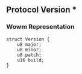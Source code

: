 ## Protocol Version *

### Wowm Representation
```rust,ignore
struct Version {
    u8 major;    
    u8 minor;    
    u8 patch;    
    u16 build;    
}

```
